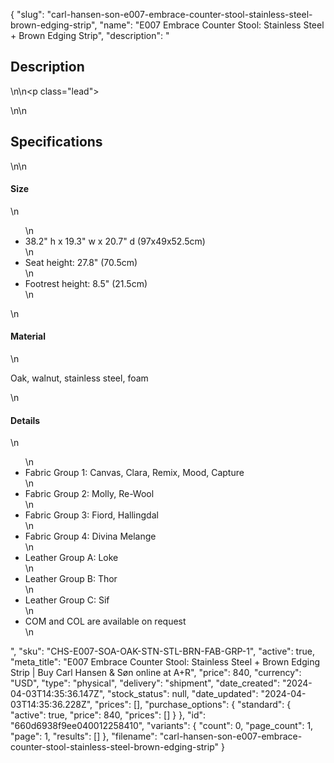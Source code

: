 {
  "slug": "carl-hansen-son-e007-embrace-counter-stool-stainless-steel-brown-edging-strip",
  "name": "E007 Embrace Counter Stool: Stainless Steel + Brown Edging Strip",
  "description": "<h2>Description</h2>\n<!-- split -->\n<p class=\"lead\"> </p>\n<!-- split -->\n<h2>Specifications</h2>\n<!-- split -->\n<h4>Size</h4>\n<ul>\n<li>38.2\" h x 19.3\" w x 20.7\" d (97x49x52.5cm)</li>\n<li>Seat height: 27.8\" (70.5cm)</li>\n<li>Footrest height: 8.5\" (21.5cm)</li>\n</ul>\n<h4>Material</h4>\n<p>Oak, walnut, stainless steel, foam</p>\n<h4>Details</h4>\n<ul>\n<li>Fabric Group 1: Canvas, Clara, Remix, Mood, Capture</li>\n<li>Fabric Group 2: Molly, Re-Wool</li>\n<li>Fabric Group 3: Fiord, Hallingdal</li>\n<li>Fabric Group 4: Divina Melange</li>\n<li>Leather Group A: Loke</li>\n<li>Leather Group B: Thor</li>\n<li>Leather Group C: Sif</li>\n<li>COM and COL are available on request</li>\n</ul>",
  "sku": "CHS-E007-SOA-OAK-STN-STL-BRN-FAB-GRP-1",
  "active": true,
  "meta_title": "E007 Embrace Counter Stool: Stainless Steel + Brown Edging Strip | Buy Carl Hansen & Søn online at A+R",
  "price": 840,
  "currency": "USD",
  "type": "physical",
  "delivery": "shipment",
  "date_created": "2024-04-03T14:35:36.147Z",
  "stock_status": null,
  "date_updated": "2024-04-03T14:35:36.228Z",
  "prices": [],
  "purchase_options": {
    "standard": {
      "active": true,
      "price": 840,
      "prices": []
    }
  },
  "id": "660d6938f9ee040012258410",
  "variants": {
    "count": 0,
    "page_count": 1,
    "page": 1,
    "results": []
  },
  "filename": "carl-hansen-son-e007-embrace-counter-stool-stainless-steel-brown-edging-strip"
}